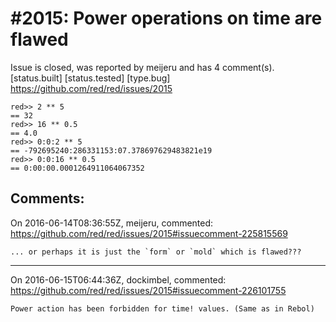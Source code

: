
#2015: Power operations on time are flawed
================================================================================
Issue is closed, was reported by meijeru and has 4 comment(s).
[status.built] [status.tested] [type.bug]
<https://github.com/red/red/issues/2015>

```
red>> 2 ** 5
== 32
red>> 16 ** 0.5
== 4.0
red>> 0:0:2 ** 5
== -792695240:286331153:07.378697629483821e19
red>> 0:0:16 ** 0.5
== 0:00:00.0001264911064067352
```



Comments:
--------------------------------------------------------------------------------

On 2016-06-14T08:36:55Z, meijeru, commented:
<https://github.com/red/red/issues/2015#issuecomment-225815569>

    ... or perhaps it is just the `form` or `mold` which is flawed???

--------------------------------------------------------------------------------

On 2016-06-15T06:44:36Z, dockimbel, commented:
<https://github.com/red/red/issues/2015#issuecomment-226101755>

    Power action has been forbidden for time! values. (Same as in Rebol)

